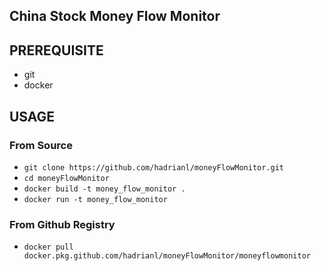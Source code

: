 ## China Stock Money Flow Monitor

## PREREQUISITE
- git
- docker

## USAGE

### From Source
  - `git clone https://github.com/hadrianl/moneyFlowMonitor.git`
  - `cd moneyFlowMonitor`
  - `docker build -t money_flow_monitor .`
  - `docker run -t money_flow_monitor`
  
### From Github Registry
  - `docker pull docker.pkg.github.com/hadrianl/moneyFlowMonitor/moneyflowmonitor`